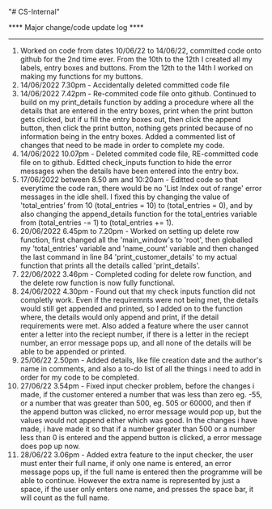 "# CS-Internal"  

**** Major change/code update log ****
**************************************
1. Worked on code from dates 10/06/22 to 14/06/22, committed code onto github for the 2nd time ever. From the 10th to the 12th I created all my labels, entry boxes and buttons. From the 12th to the 14th I worked on making my functions for my buttons.
2. 14/06/2022 7.30pm - Accidentally deleted committed code file
3. 14/06/2022 7.42pm - Re-commited code file onto github. Continued to build on my print_details function by adding a procedure where all the details that are entered in the entry boxes, print when the print button gets clicked, but if u fill the entry boxes out, then click the append button, then click the print button, nothing gets printed because of no information being in the entry boxes. Added a commented list of changes that need to be made in order to complete my code.
4. 14/06/2022 10.07pm - Deleted commited code file, RE-committed code file on to github. Editted check_inputs function to hide the error messages when the details have been entered into the entry box.
5. 17/06/2022 between 8.50 am and 10:20am - Editted code so that everytime the code ran, there would be no 'List Index out of range' error messages in the idle shell. I fixed this by changing the value of 'total_entries' from 10 (total_entries = 10) to (total_entries = 0), and by also changing the append_details function for the total_entries variable from (total_entries -= 1) to (total_entries += 1). 
6. 20/06/2022 6.45pm to 7.20pm - Worked on setting up delete row function, first changed all the 'main_window's to 'root', then globalled my 'total_entries' variable and 'name_count' variable and then changed the last command in line 84 'print_customer_details' to my actual function that prints all the details called 'print_details'. 
7. 22/06/2022 3.46pm - Completed coding for delete row function, and the delete row function is now fully functional.
8. 24/06/2022 4.30pm - Found out that my check inputs function did not completly work. Even if the requiremnts were not being met, the details would still get appended and printed, so I added on to the function where, the details would only append and print, if the detail requirements were met. Also added a feature where the user cannot enter a letter into the reciept number, if there is a letter in the reciept number, an error message pops up, and all none of the details will be able to be appended or printed.
9. 25/06/22 2.50pm - Added details, like file creation date and the author's name in comments, and also a to-do list of all the things i need to add in order for my code to be completed.
10. 27/06/22 3.54pm - Fixed input checker problem, before the changes i made, if the customer entered a number that was less than zero eg. -55, or a number that was greater than 500, eg. 505 or 60000, and then if the append button was clicked, no error message would pop up, but the values would not append either which was good. In the changes i have made, i have made it so that if a number greater than 500 or a number less than 0 is entered and the append button is clicked, a error message does pop up now.
11. 28/06/22 3.06pm - Added extra feature to the input checker, the user must enter their full name, if only one name is entered, an error message pops up, if the full name is entered then the programme will be able to continue. However the extra name is represented by just a space, if the user only enters one name, and presses the space bar, it will count as the full name.


